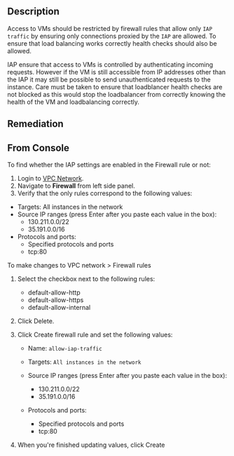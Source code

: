 ## Description

Access to VMs should be restricted by firewall rules that allow only `IAP traffic` by ensuring only connections proxied by the `IAP` are allowed. To ensure that load balancing works correctly health checks should also be allowed.

IAP ensure that access to VMs is controlled by authenticating incoming requests. However if the VM is still accessible from IP addresses other than the IAP it may still be possible to send unauthenticated requests to the instance. Care must be taken to ensure that loadblancer health checks are not blocked as this would stop the loadbalancer from correctly knowing the health of the VM and loadbalancing correctly.

## Remediation

## From Console

To find whether the IAP settings are enabled in the Firewall rule or not:

1. Login to [VPC Network](https://console.cloud.google.com/networking/networks/).
2. Navigate to **Firewall** from left side panel.
3. Verify that the only rules correspond to the following values:
  - Targets: All instances in the network
  - Source IP ranges (press Enter after you paste each value in the box):
    - 130.211.0.0/22
    - 35.191.0.0/16
  - Protocols and ports:
    - Specified protocols and ports
    - tcp:80

To make changes to VPC network > Firewall rules

1. Select the checkbox next to the following rules:
    - default-allow-http
    - default-allow-https
    - default-allow-internal
2. Click Delete.
3. Click Create firewall rule and set the following values:

    - Name: `allow-iap-traffic`
    - Targets: `All instances in the network`
    - Source IP ranges (press Enter after you paste each value in the box):
      - 130.211.0.0/22
      - 35.191.0.0/16

    - Protocols and ports:
      - Specified protocols and ports
      - tcp:80

4. When you're finished updating values, click Create
